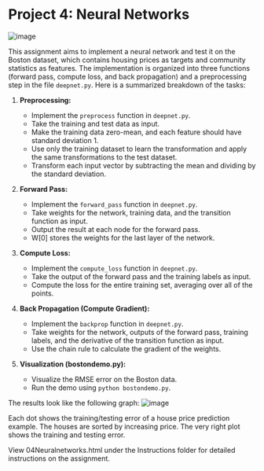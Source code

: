 # Project 4: Neural Networks

![image](https://github.com/Amanda-L/WashU-ML-Project4-NeuralNetworks-2023/assets/52643725/8b8eb876-f520-4377-b958-5c3a6a54cced)


This assignment aims to implement a neural network and test it on the Boston dataset, which contains housing prices as targets and community statistics as features. The implementation is organized into three functions (forward pass, compute loss, and back propagation) and a preprocessing step in the file `deepnet.py`. Here is a summarized breakdown of the tasks:

1. **Preprocessing:**
   - Implement the `preprocess` function in `deepnet.py`.
   - Take the training and test data as input.
   - Make the training data zero-mean, and each feature should have standard deviation 1.
   - Use only the training dataset to learn the transformation and apply the same transformations to the test dataset.
   - Transform each input vector by subtracting the mean and dividing by the standard deviation.

2. **Forward Pass:**
   - Implement the `forward_pass` function in `deepnet.py`.
   - Take weights for the network, training data, and the transition function as input.
   - Output the result at each node for the forward pass.
   - W[0] stores the weights for the last layer of the network.

3. **Compute Loss:**
   - Implement the `compute_loss` function in `deepnet.py`.
   - Take the output of the forward pass and the training labels as input.
   - Compute the loss for the entire training set, averaging over all of the points.

4. **Back Propagation (Compute Gradient):**
   - Implement the `backprop` function in `deepnet.py`.
   - Take weights for the network, outputs of the forward pass, training labels, and the derivative of the transition function as input.
   - Use the chain rule to calculate the gradient of the weights.

5. **Visualization (bostondemo.py):**
   - Visualize the RMSE error on the Boston data.
   - Run the demo using `python bostondemo.py`.

The results look like the following graph:
![image](https://github.com/Amanda-L/WashU-ML-Project4-NeuralNetworks-2023/assets/52643725/a8a13357-9856-4418-9d13-da3d867f3f91)

Each dot shows the training/testing error of a house price prediction example. The houses are sorted by increasing price. The very right plot shows the training and testing error.



View 04Neuralnetworks.html under the Instructions folder for detailed instructions on the assignment.
